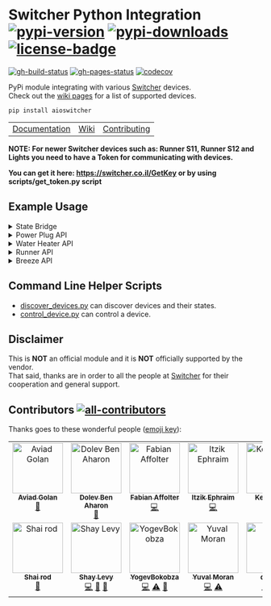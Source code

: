 # Switcher Python Integration</br>[![pypi-version]][11] [![pypi-downloads]][11] [![license-badge]][4]

[![gh-build-status]][7] [![gh-pages-status]][8] [![codecov]][3]

PyPi module integrating with various [Switcher][12] devices.</br>
Check out the [wiki pages][0] for a list of supported devices.

```shell
pip install aioswitcher
```

<table>
  <td><a href="https://aioswitcher.tomfi.info/">Documentation</a></td>
  <td><a href="https://github.com/TomerFi/aioswitcher/wiki">Wiki</a></td>
  <td><a href="https://github.com/TomerFi/aioswitcher/blob/dev/CONTRIBUTING.md">Contributing</a></td>
</table>

<strong>
NOTE: For newer Switcher devices such as: Runner S11, Runner S12 and Lights you need to have a Token for communicating with devices.

You can get it here: https://switcher.co.il/GetKey or by using scripts/get_token.py script
</strong>

## Example Usage

<details>
  <summary>State Bridge</summary>

```python
async def print_devices(delay):
    def on_device_found_callback(device):
        # a switcher device will broadcast a state message approximately every 4 seconds
        print(asdict(device))

    async with SwitcherBridge(on_device_found_callback):
        await asyncio.sleep(delay)

# run the bridge for 60 seconds
asyncio.run(print_devices(60))
```

</details>

<details>
  <summary>Power Plug API</summary>

  ```python
  async def control_power_plug(device_type, device_ip, device_id, device_key) :
      # for connecting to a device we need its type, id, login key and ip address
      async with SwitcherType1Api(device_type, device_ip, device_id, device_key) as api:
          # get the device current state
          await api.get_state()
          # turn the device on
          await api.control_device(Command.ON)
          # turn the device off
          await api.control_device(Command.OFF)
          # set the device name to 'my new name'
          await api.set_device_name("my new name")

  asyncio.run(control_power_plug(DeviceType.POWER_PLUG, "111.222.11.22", "ab1c2d", "00"))
  ```

</details>

<details>
  <summary>Water Heater API</summary>

  ```python
  async def control_water_heater(device_type, device_ip, device_id, device_key) :
      # for connecting to a device we need its type, id, login key and ip address
      async with SwitcherType1Api(device_type, device_ip, device_id, device_key) as api:
          # get the device current state
          await api.get_state()
          # turn the device on for 15 minutes
          await api.control_device(Command.ON, 15)
          # turn the device off
          await api.control_device(Command.OFF)
          # set the device name to 'my new name'
          await api.set_device_name("my new name")
          # configure the device for 02:30 auto shutdown
          await api.set_auto_shutdown(timedelta(hours=2, minutes=30))
          # get the schedules from the device
          await api.get_schedules()
          # delete and existing schedule with id 1
          await api.delete_schedule("1")
          # create a new recurring schedule for 13:00-14:30
          # executing on sunday and friday
          await api.create_schedule("13:00", "14:30", {Days.SUNDAY, Days.FRIDAY})

  asyncio.run(control_water_heater(DeviceType.MINI, "111.222.11.22", "ab1c2d" , "00"))
  asyncio.run(control_water_heater(DeviceType.TOUCH, "111.222.11.22", "ab1c2d" , "00"))
  asyncio.run(control_water_heater(DeviceType.V2_ESP, "111.222.11.22", "ab1c2d" , "00"))
  asyncio.run(control_water_heater(DeviceType.V2_QCA, "111.222.11.22", "ab1c2d" , "00"))
  asyncio.run(control_water_heater(DeviceType.V4, "111.222.11.22", "ab1c2d" , "00"))
  ```

</details>

<details>
  <summary>Runner API</summary>

  ```python
  async def control_runner(device_type, device_ip, device_id, device_key, token) :
      # for connecting to a device we need its type, id, login key and ip address
      async with SwitcherType2Api(device_type, device_ip, device_id, device_key, token) as api:
          # get the device current state
          await api.get_shutter_state()
          # open the shutter to 30%, shutter number id is 1
          await api.set_position(30, 1)
          # stop the shutter if currently rolling, shutter number id is 1
          await api.stop_shutter(1)
          # turn on the light, number id is 1 (Only for Runner S11 and Runner S12)
          await api.api.set_light(LightState.ON, 1)
          # turn off the light, number id is 1 (Only for Runner S11 and Runner S12)
          await api.api.set_light(LightState.OFF, 1)

  asyncio.run(control_runner(DeviceType.RUNNER, "111.222.11.22", "ab1c2d" , "00", ""))
  asyncio.run(control_runner(DeviceType.RUNNER_MINI, "111.222.11.22", "ab1c2d" , "00", ""))
  asyncio.run(control_runner(DeviceType.RUNNER_S11, "111.222.11.22", "ab1c2d" , "00", "zvVvd7JxtN7CgvkD1Psujw=="))
  ```

</details>

<details>
  <summary>Breeze API</summary>

  ```python
  async def control_breeze(device_type, device_ip, device_id, device_key, remote_manager, remote_id) :
      # for connecting to a device we need its type, id, login key and ip address
      async with SwitcherType2Api(device_type, device_ip, device_id, device_key) as api:
          # get the device current state
          await api.get_breeze_state()
          # initialize the Breeze RemoteManager and get the remote
          remote = remote_manager.get_remote(remote_id)
          # prepare a control command that turns on the Breeze
          # set to 24 degree (Celsius) cooling with vertical swing
          # send command to the device
          await api.control_breeze_device(
              remote,
              DeviceState.ON,
              ThermostatMode.COOL,
              24,
              ThermostatFanLevel.MEDIUM,
              ThermostatSwing.ON,
          )

  # create the remote manager outside the context for re-using
  remote_manager = SwitcherBreezeRemoteManager()
  asyncio.run(control_breeze(DeviceType.BREEZE, "111.222.11.22", "ab1c2d", "00", remote_manager, "DLK65863"))
  ```

</details>

## Command Line Helper Scripts

- [discover_devices.py](https://github.com/TomerFi/aioswitcher/blob/dev/scripts/discover_devices.py) can discover devices and their
  states.
- [control_device.py](https://github.com/TomerFi/aioswitcher/blob/dev/scripts/control_device.py) can control a device.

## Disclaimer

This is **NOT** an official module and it is **NOT** officially supported by the vendor.</br>
That said, thanks are in order to all the people at [Switcher][12] for their cooperation and general support.

## Contributors [![all-contributors]][2]

Thanks goes to these wonderful people ([emoji key][1]):

<!-- ALL-CONTRIBUTORS-LIST:START - Do not remove or modify this section -->
<!-- prettier-ignore-start -->
<!-- markdownlint-disable -->
<table>
  <tbody>
    <tr>
      <td align="center" valign="top" width="14.28%"><a href="https://github.com/aviadgolan"><img src="https://avatars.githubusercontent.com/u/17742111?v=4?s=100" width="100px;" alt="Aviad Golan"/><br /><sub><b>Aviad Golan</b></sub></a><br /><a href="#data-AviadGolan" title="Data">🔣</a></td>
      <td align="center" valign="top" width="14.28%"><a href="https://github.com/dolby360"><img src="https://avatars.githubusercontent.com/u/22151399?v=4?s=100" width="100px;" alt="Dolev Ben Aharon"/><br /><sub><b>Dolev Ben Aharon</b></sub></a><br /><a href="https://github.com/TomerFi/aioswitcher/commits?author=dolby360" title="Documentation">📖</a></td>
      <td align="center" valign="top" width="14.28%"><a href="http://fabian-affolter.ch/blog/"><img src="https://avatars.githubusercontent.com/u/116184?v=4?s=100" width="100px;" alt="Fabian Affolter"/><br /><sub><b>Fabian Affolter</b></sub></a><br /><a href="https://github.com/TomerFi/aioswitcher/commits?author=fabaff" title="Code">💻</a></td>
      <td align="center" valign="top" width="14.28%"><a href="https://github.com/oranja"><img src="https://avatars.githubusercontent.com/u/679184?v=4?s=100" width="100px;" alt="Itzik Ephraim"/><br /><sub><b>Itzik Ephraim</b></sub></a><br /><a href="https://github.com/TomerFi/aioswitcher/commits?author=oranja" title="Code">💻</a></td>
      <td align="center" valign="top" width="14.28%"><a href="https://github.com/Kesav890"><img src="https://avatars.githubusercontent.com/u/82559951?v=4?s=100" width="100px;" alt="Kesav890"/><br /><sub><b>Kesav890</b></sub></a><br /><a href="https://github.com/TomerFi/aioswitcher/commits?author=Kesav890" title="Documentation">📖</a></td>
      <td align="center" valign="top" width="14.28%"><a href="http://liad.avrah.am"><img src="https://avatars.githubusercontent.com/u/7263223?v=4?s=100" width="100px;" alt="Liad Avraham"/><br /><sub><b>Liad Avraham</b></sub></a><br /><a href="https://github.com/TomerFi/aioswitcher/commits?author=liadav" title="Code">💻</a></td>
      <td align="center" valign="top" width="14.28%"><a href="https://github.com/OrBin"><img src="https://avatars.githubusercontent.com/u/6897234?v=4?s=100" width="100px;" alt="Or Bin"/><br /><sub><b>Or Bin</b></sub></a><br /><a href="https://github.com/TomerFi/aioswitcher/commits?author=OrBin" title="Code">💻</a></td>
    </tr>
    <tr>
      <td align="center" valign="top" width="14.28%"><a href="http://exploit.co.il"><img src="https://avatars.githubusercontent.com/u/1768915?v=4?s=100" width="100px;" alt="Shai rod"/><br /><sub><b>Shai rod</b></sub></a><br /><a href="#data-nightrang3r" title="Data">🔣</a></td>
      <td align="center" valign="top" width="14.28%"><a href="https://github.com/thecode"><img src="https://avatars.githubusercontent.com/u/1858925?v=4?s=100" width="100px;" alt="Shay Levy"/><br /><sub><b>Shay Levy</b></sub></a><br /><a href="https://github.com/TomerFi/aioswitcher/commits?author=thecode" title="Code">💻</a> <a href="#ideas-thecode" title="Ideas, Planning, & Feedback">🤔</a> <a href="#maintenance-thecode" title="Maintenance">🚧</a></td>
      <td align="center" valign="top" width="14.28%"><a href="https://github.com/YogevBokobza"><img src="https://avatars.githubusercontent.com/u/22839127?v=4?s=100" width="100px;" alt="YogevBokobza"/><br /><sub><b>YogevBokobza</b></sub></a><br /><a href="https://github.com/TomerFi/aioswitcher/commits?author=YogevBokobza" title="Code">💻</a> <a href="https://github.com/TomerFi/aioswitcher/commits?author=YogevBokobza" title="Tests">⚠️</a> <a href="#maintenance-YogevBokobza" title="Maintenance">🚧</a></td>
      <td align="center" valign="top" width="14.28%"><a href="https://github.com/gmyuval"><img src="https://avatars.githubusercontent.com/u/28506179?v=4?s=100" width="100px;" alt="Yuval Moran"/><br /><sub><b>Yuval Moran</b></sub></a><br /><a href="https://github.com/TomerFi/aioswitcher/commits?author=gmyuval" title="Code">💻</a> <a href="https://github.com/TomerFi/aioswitcher/commits?author=gmyuval" title="Tests">⚠️</a></td>
      <td align="center" valign="top" width="14.28%"><a href="https://github.com/dmatik"><img src="https://avatars.githubusercontent.com/u/5577386?v=4?s=100" width="100px;" alt="dmatik"/><br /><sub><b>dmatik</b></sub></a><br /><a href="#blog-dmatik" title="Blogposts">📝</a> <a href="#ideas-dmatik" title="Ideas, Planning, & Feedback">🤔</a> <a href="#userTesting-dmatik" title="User Testing">📓</a></td>
      <td align="center" valign="top" width="14.28%"><a href="https://github.com/jafar-atili"><img src="https://avatars.githubusercontent.com/u/19508787?v=4?s=100" width="100px;" alt="jafar-atili"/><br /><sub><b>jafar-atili</b></sub></a><br /><a href="https://github.com/TomerFi/aioswitcher/commits?author=jafar-atili" title="Code">💻</a> <a href="https://github.com/TomerFi/aioswitcher/commits?author=jafar-atili" title="Documentation">📖</a></td>
    </tr>
  </tbody>
</table>

<!-- markdownlint-restore -->
<!-- prettier-ignore-end -->

<!-- ALL-CONTRIBUTORS-LIST:END -->

<!-- Real Links -->
[0]: https://github.com/TomerFi/aioswitcher/wiki
[1]: https://allcontributors.org/docs/en/emoji-key
[2]: https://allcontributors.org
[3]: https://codecov.io/gh/TomerFi/aioswitcher
[4]: https://github.com/TomerFi/aioswitcher
[7]: https://github.com/TomerFi/aioswitcher/actions/workflows/stage.yml
[8]: https://aioswitcher.tomfi.info/
[11]: https://pypi.org/project/aioswitcher
[12]: https://www.switcher.co.il/
<!-- Badges Links -->
[all-contributors]: https://img.shields.io/github/all-contributors/tomerfi/aioswitcher?color=ee8449&style=flat-square
[codecov]: https://codecov.io/gh/TomerFi/aioswitcher/graph/badge.svg
[gh-build-status]: https://github.com/TomerFi/aioswitcher/actions/workflows/stage.yml/badge.svg
[gh-pages-status]: https://github.com/TomerFi/aioswitcher/actions/workflows/pages.yml/badge.svg
[license-badge]: https://img.shields.io/github/license/tomerfi/aioswitcher
[pypi-downloads]: https://img.shields.io/pypi/dm/aioswitcher.svg?logo=pypi&color=1082C2
[pypi-version]: https://img.shields.io/pypi/v/aioswitcher?logo=pypi
